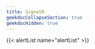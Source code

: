 ```yaml
---
title: SignalR
geekdocCollapseSection: true
geekdocHidden: true
---
```


{{< alertList name="alertList" >}}